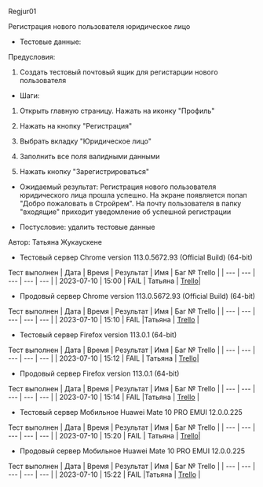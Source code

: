 Regjur01

Регистрация нового пользователя юридическое лицо

* Тестовые данные: 

Предусловия: 
  1. Создать тестовый почтовый ящик для регистарции нового пользователя

* Шаги:
1. Открыть главную страницу. Нажать на иконку "Профиль"

2. Нажать на кнопку "Регистрация"

3. Выбрать вкладку "Юридическое лицо"

4. Заполнить все поля валидными данными

5. Нажать кнопку "Зарегистрироваться"
   
* Ожидаемый результат: Регистрация нового пользователя юридического лица прошла успешно.
  На экране появляется попап "Добро пожаловать в Стройрем".
  На почту пользователя в папку "входящие" приходит уведомление об успешной регистрации

* Постусловие: удалить тестовые данные

Автор: Татьяна Жукаускене

* Тестовый сервер Chrome version 113.0.5672.93 (Official Build) (64-bit)

Тест выполнен
| Дата | Время | Результат | Имя | Баг № Trello |
| --- | --- | --- | --- | --- |
| 2023-07-10 | 15:00 | FAIL | Татьяна | [Trello](https://trello.com/c/3CydWwLy)| 

* Продовый сервер Chrome version 113.0.5672.93 (Official Build) (64-bit)

Тест выполнен
| Дата | Время | Результат | Имя | Баг № Trello |
| --- | --- | --- | --- | --- |
| 2023-07-10 | 15:10 | FAIL |Татьяна | [Trello](https://trello.com/c/3CydWwLy) | 

- Тестовый сервер Firefox version 113.0.1 (64-bit)

Тест выполнен
| Дата | Время | Результат | Имя | Баг № Trello |
| --- | --- | --- | --- | --- |
| 2023-07-10 | 15:12 | FAIL | Татьяна | [Trello](https://trello.com/c/3CydWwLy)|

- Продовый сервер Firefox version 113.0.1 (64-bit)

Тест выполнен
| Дата | Время | Результат | Имя | Баг № Trello |
| --- | --- | --- | --- | --- |
| 2023-07-10 | 15:14 | FAIL |Татьяна | [Trello](https://trello.com/c/3CydWwLy) |

- Тестовый сервер Мобильное Huawei Mate 10 PRO EMUI 12.0.0.225

Тест выполнен
| Дата | Время | Результат | Имя | Баг № Trello |
| --- | --- | --- | --- | --- |
| 2023-07-10 | 15:20 | FAIL | Татьяна | [Trello](https://trello.com/c/3CydWwLy)|

- Продовый сервер Мобильное Huawei Mate 10 PRO EMUI 12.0.0.225

Тест выполнен
| Дата | Время | Результат | Имя | Баг № Trello |
| --- | --- | --- | --- | --- |
| 2023-07-10 | 15:22 | FAIL |Татьяна | [Trello](https://trello.com/c/3CydWwLy) |
